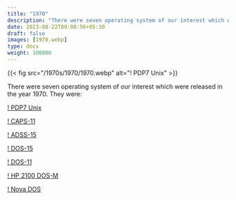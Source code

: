 ```yaml
---
title: "1970"
description: "There were seven operating system of our interest which were released in the year 1970. They were:"
date: 2023-08-22T09:08:56+05:30
draft: false
images: [1970.webp]
type: docs
weight: 100000
---
```


{{< fig src="/1970s/1970/1970.webp" alt="! PDP7 Unix" >}}

There were seven operating system of our interest which were released in the year 1970. They were:

<section class="section section-sm">
  <div class="container">
    <div class="row justify-content-center text-center">
      <div class="col-lg-5">
        <p><a class="btn btn-primary btn-md px-4 mb-1" href="pdp7unix/" role="button">! PDP7 Unix</a></p>
      </div>
      <div class="col-lg-5">
        <p><a class="btn btn-primary btn-md px-4 mb-1" href="caps-11/" role="button">! CAPS-11</a></p>
      </div>
      <div class="col-lg-5">
        <p><a class="btn btn-primary btn-md px-4 mb-1" href="adss-15/" role="button">! ADSS-15</a></p>
      </div>
      <div class="col-lg-5">
        <p><a class="btn btn-primary btn-md px-4 mb-1" href="dos-15/" role="button">! DOS-15</a></p>
      </div>
      <div class="col-lg-5">
        <p><a class="btn btn-primary btn-md px-4 mb-1" href="dos-11/" role="button">! DOS-11</a></p>
      </div>
      <div class="col-lg-5">
        <p><a class="btn btn-primary btn-md px-4 mb-1" href="hp2100dos-m/" role="button">! HP 2100 DOS-M</a></p>
      </div>
      <div class="col-lg-5">
        <p><a class="btn btn-primary btn-md px-4 mb-1" href="nova-dos/" role="button">! Nova DOS</a></p>
      </div>
    </div>
  </div>
</section>
